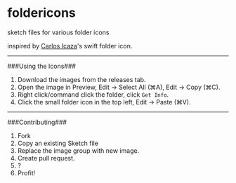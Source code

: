 foldericons
===========

sketch files for various folder icons

inspired by [Carlos Icaza](http://www.carlosicaza.com/2014/07/16/swift-folder-icon/)'s swift folder icon.

---

###Using the Icons###

1.  Download the images from the releases tab.
2.  Open the image in Preview, Edit -> Select All (⌘A), Edit -> Copy (⌘C).
3.  Right click/command click the folder, click `Get Info`.
4.  Click the small folder icon in the top left, Edit -> Paste (⌘V).

---

###Contributing###

1.	Fork
2.	Copy an existing Sketch file
3.	Replace the image group with new image.
4.	Create pull request.
5.	?
4.	Profit!
